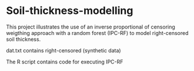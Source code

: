 # Soil-thickness-modelling

This project illustrates the use of an inverse proportional of censoring weigthing approach with a random forest (IPC-RF) to model right-censored soil thickness.

dat.txt contains right-censored (synthetic data)

The R script contains code for executing IPC-RF
